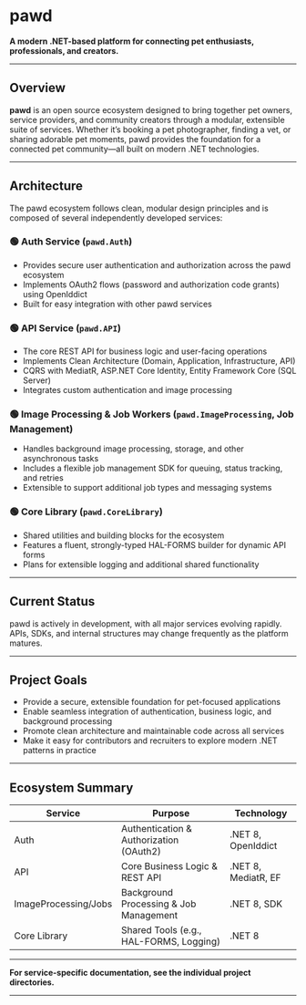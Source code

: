 # pawd

**A modern .NET-based platform for connecting pet enthusiasts, professionals, and creators.**

---

## Overview

**pawd** is an open source ecosystem designed to bring together pet owners, service providers, and community creators through a modular, extensible suite of services. Whether it’s booking a pet photographer, finding a vet, or sharing adorable pet moments, pawd provides the foundation for a connected pet community—all built on modern .NET technologies.

---

## Architecture

The pawd ecosystem follows clean, modular design principles and is composed of several independently developed services:

### 🟢 Auth Service (`pawd.Auth`)
- Provides secure user authentication and authorization across the pawd ecosystem
- Implements OAuth2 flows (password and authorization code grants) using OpenIddict
- Built for easy integration with other pawd services

### 🟢 API Service (`pawd.API`)
- The core REST API for business logic and user-facing operations
- Implements Clean Architecture (Domain, Application, Infrastructure, API)
- CQRS with MediatR, ASP.NET Core Identity, Entity Framework Core (SQL Server)
- Integrates custom authentication and image processing

### 🟢 Image Processing & Job Workers (`pawd.ImageProcessing`, Job Management)
- Handles background image processing, storage, and other asynchronous tasks
- Includes a flexible job management SDK for queuing, status tracking, and retries
- Extensible to support additional job types and messaging systems

### 🟢 Core Library (`pawd.CoreLibrary`)
- Shared utilities and building blocks for the ecosystem
- Features a fluent, strongly-typed HAL-FORMS builder for dynamic API forms
- Plans for extensible logging and additional shared functionality

---

## Current Status

pawd is actively in development, with all major services evolving rapidly.  
APIs, SDKs, and internal structures may change frequently as the platform matures.

---

## Project Goals

- Provide a secure, extensible foundation for pet-focused applications
- Enable seamless integration of authentication, business logic, and background processing
- Promote clean architecture and maintainable code across all services
- Make it easy for contributors and recruiters to explore modern .NET patterns in practice

---

## Ecosystem Summary

| Service              | Purpose                                                   | Technology           |
|----------------------|-----------------------------------------------------------|----------------------|
| Auth                 | Authentication & Authorization (OAuth2)                   | .NET 8, OpenIddict   |
| API                  | Core Business Logic & REST API                            | .NET 8, MediatR, EF  |
| ImageProcessing/Jobs | Background Processing & Job Management                    | .NET 8, SDK          |
| Core Library         | Shared Tools (e.g., HAL-FORMS, Logging)                   | .NET 8               |

---

**For service-specific documentation, see the individual project directories.**

---

